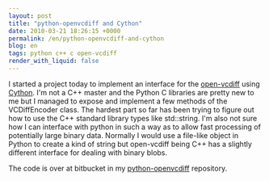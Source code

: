 ```yaml
---
layout: post
title: "python-openvcdiff and Cython"
date: 2010-03-21 18:26:15 +0000
permalink: /en/python-openvcdiff-and-cython
blog: en
tags: python c++ c open-vcdiff
render_with_liquid: false
---
```


I started a project today to implement an interface for the
[open-vcdiff](http://code.google.com/p/open-vcdiff/) using
[Cython](http://www.cython.org/). I'm not a C++ master and the Python C
libraries are pretty new to me but I managed to expose and implement a
few methods of the VCDiffEncoder class. The hardest part so far has been
trying to figure out how to use the C++ standard library types like
std::string. I'm also not sure how I can interface with python in such a
way as to allow fast processing of potentially large binary data.
Normally I would use a file-like object in Python to create a kind of
string but open-vcdiff being C++ has a slightly different interface for
dealing with binary blobs.

The code is over at bitbucket in my
[python-openvcdiff](http://bitbucket.org/IanLewis/python-openvcdiff)
repository.

